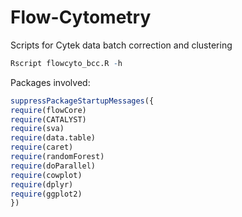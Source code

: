 # Flow-Cytometry
Scripts for Cytek data batch correction and clustering
``` r
Rscript flowcyto_bcc.R -h
```
Packages involved: 
``` r
suppressPackageStartupMessages({
require(flowCore)
require(CATALYST)
require(sva)
require(data.table)
require(caret)
require(randomForest)
require(doParallel)
require(cowplot)
require(dplyr)
require(ggplot2)
})
```
